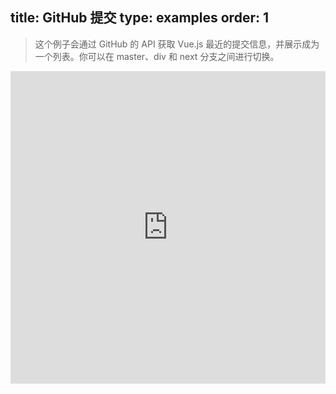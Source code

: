 title: GitHub 提交
type: examples
order: 1
---

> 这个例子会通过 GitHub 的 API 获取 Vue.js 最近的提交信息，并展示成为一个列表。你可以在 master、div 和 next 分支之间进行切换。

<iframe width="100%" height="500" src="http://jsfiddle.net/yyx990803/wd64qs6f/embedded/result,html,js,css" allowfullscreen="allowfullscreen" frameborder="0"></iframe>